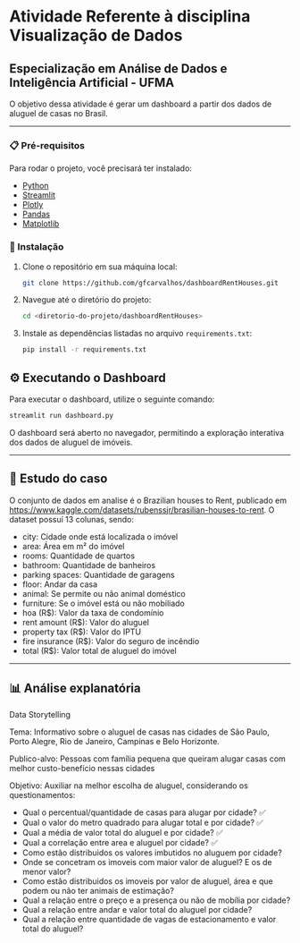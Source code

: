 # Atividade Referente à disciplina Visualização de Dados

## Especialização em Análise de Dados e Inteligência Artificial - UFMA

O objetivo dessa atividade é gerar um dashboard a partir dos dados de aluguel de casas no Brasil.

---

### 📋 Pré-requisitos

Para rodar o projeto, você precisará ter instalado:

- [Python](https://www.python.org/)
- [Streamlit](https://streamlit.io/)
- [Plotly](https://plotly.com/)
- [Pandas](https://pandas.pydata.org/)
- [Matplotlib](https://matplotlib.org/)

### 🔧 Instalação

1. Clone o repositório em sua máquina local:
   ```bash
   git clone https://github.com/gfcarvalhos/dashboardRentHouses.git
   ```
2. Navegue até o diretório do projeto:
   ```bash
   cd <diretorio-do-projeto/dashboardRentHouses>
   ```
3. Instale as dependências listadas no arquivo `requirements.txt`:
   ```bash
   pip install -r requirements.txt
   ```

## ⚙️ Executando o Dashboard

Para executar o dashboard, utilize o seguinte comando:

```bash
streamlit run dashboard.py
```

O dashboard será aberto no navegador, permitindo a exploração interativa dos dados de aluguel de imóveis.

---

## 📃 Estudo do caso

O conjunto de dados em analise é o Brazilian houses to Rent, publicado em https://www.kaggle.com/datasets/rubenssjr/brasilian-houses-to-rent. O dataset possuí 13 colunas, sendo:

- city: Cidade onde está localizada o imóvel
- area: Área em m² do imóvel
- rooms: Quantidade de quartos
- bathroom: Quantidade de banheiros
- parking spaces: Quantidade de garagens
- floor: Andar da casa
- animal: Se permite ou não animal doméstico
- furniture: Se o imóvel está ou não mobiliado
- hoa (R$): Valor da taxa de condomínio
- rent amount (R$): Valor do aluguel
- property tax (R$): Valor do IPTU
- fire insurance (R$): Valor do seguro de incêndio
- total (R$): Valor total de aluguel do imóvel

---

## 📊 Análise explanatória

Data Storytelling

Tema: Informativo sobre o aluguel de casas nas cidades de São Paulo, Porto Alegre, Rio de Janeiro, Campinas e Belo Horizonte.

Publico-alvo: Pessoas com família pequena que queiram alugar casas com melhor custo-benefício nessas cidades

Objetivo: Auxiliar na melhor escolha de aluguel, considerando os questionamentos:

- Qual o percentual/quantidade de casas para alugar por cidade? ✅
- Qual o valor do metro quadrado para alugar total e por cidade? ✅
- Qual a média de valor total do aluguel e por cidade? ✅
- Qual a correlação entre area e aluguel por cidade? ✅
- Como estão distribuidos os valores imbutidos no aluguem por cidade?
- Onde se concetram os imoveis com maior valor de aluguel? E os de menor valor?
- Como estão distribuidos os imoveis por valor de aluguel, área e que podem ou não ter animais de estimação?
- Qual a relação entre o preço e a presença ou não de mobília por cidade?
- Qual a relação entre andar e valor total do aluguel por cidade?
- Qual a relação entre quantidade de vagas de estacionamento e valor total do aluguel?
